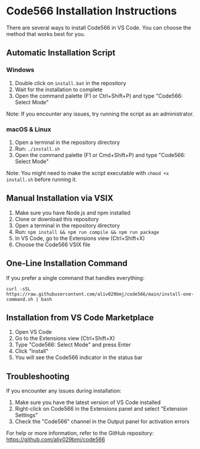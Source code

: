 # Code566 Installation Instructions

There are several ways to install Code566 in VS Code. You can choose the method that works best for you.

## Automatic Installation Script

### Windows
1. Double click on `install.bat` in the repository
2. Wait for the installation to complete
3. Open the command palette (F1 or Ctrl+Shift+P) and type "Code566: Select Mode"

Note: If you encounter any issues, try running the script as an administrator.

### macOS & Linux
1. Open a terminal in the repository directory
2. Run: `./install.sh`
3. Open the command palette (F1 or Cmd+Shift+P) and type "Code566: Select Mode"

Note: You might need to make the script executable with `chmod +x install.sh` before running it.

## Manual Installation via VSIX

1. Make sure you have Node.js and npm installed
2. Clone or download this repository
3. Open a terminal in the repository directory
4. Run: `npm install && npm run compile && npm run package`
5. In VS Code, go to the Extensions view (Ctrl+Shift+X)
6. Choose the Code566 VSIX file

## One-Line Installation Command

If you prefer a single command that handles everything:

```
curl -sSL https://raw.githubusercontent.com/aliv029bmj/code566/main/install-one-command.sh | bash
```

## Installation from VS Code Marketplace

1. Open VS Code
2. Go to the Extensions view (Ctrl+Shift+X)
3. Type "Code566: Select Mode" and press Enter
4. Click "Install"
5. You will see the Code566 indicator in the status bar

## Troubleshooting

If you encounter any issues during installation:

1. Make sure you have the latest version of VS Code installed
2. Right-click on Code566 in the Extensions panel and select "Extension Settings"
3. Check the "Code566" channel in the Output panel for activation errors

For help or more information, refer to the GitHub repository: https://github.com/aliv029bmj/code566 